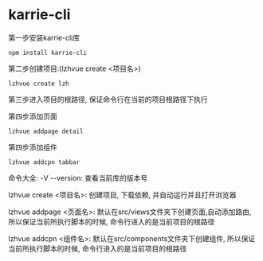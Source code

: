 # karrie-cli

第一步安装karrie-cli库
```
npm install karrie-cli
```

第二步创建项目:(lzhvue create <项目名>)
```
lzhvue create lzh
```

第三步进入项目的根路径, 保证命令行在当前的项目根路径下执行

第四步添加页面
```
lzhvue addpage detail
```

第四步添加组件
```
lzhvue addcpn tabbar
```

命令大全:
-V --version: 查看当前库的版本号

lzhvue create <项目名>: 创建项目, 下载依赖, 并自动运行并且打开浏览器

lzhvue addpage <页面名>: 默认在src/views文件夹下创建页面,自动添加路由, 所以保证当前所执行脚本的时候, 命令行进入的是当前项目的根路径

lzhvue addcpn <组件名>: 默认在src/components文件夹下创建组件, 所以保证当前所执行脚本的时候, 命令行进入的是当前项目的根路径